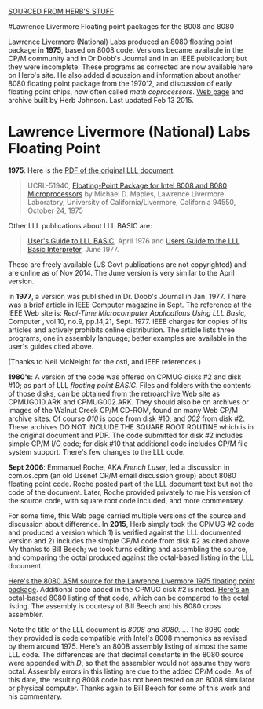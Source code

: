 
[SOURCED FROM HERB'S STUFF](http://www.retrotechnology.com/herbs_stuff/float.html)


#Lawrence Livermore Floating point packages for the 8008 and 8080

Lawrence Livermore (National) Labs produced an 8080 floating point package in **1975**, based on 8008 code. Versions became available in the CP/M community and in Dr Dobb's Journal and in an IEEE publication; but they were incomplete. These programs as corrected are now available here on Herb's site. He also added discussion and information about another 8080 floating point package from the 1970'2, and discussion of early floating point chips, now often called *math coprocessors*. [Web page](http://www.retrotechnology.com/herbs_stuff/float.html) and archive built by Herb Johnson.
Last updated Feb 13 2015.

# Lawrence Livermore (National) Labs Floating Point

**1975**: Here is the [PDF of the original LLL document](http://www.llnl.gov/tid/lof/documents/pdf/171286.pdf):

>   UCRL-51940, [Floating-Point Package for Intel 8008 and 8080 Microprocessors](http://www.llnl.gov/tid/lof/documents/pdf/171286.pdf) by Michael D. Maples, Lawrence Livermore Laboratory, University of California/Livermore, California 94550, October 24, 1975

Other LLL publications about LLL BASIC are:

>[User's Guide to LLL BASIC](http://www.osti.gov/scitech/biblio/7342209), April 1976 and [Users Guide to the LLL Basic Interpreter](http://www.osti.gov/scitech/biblio/7303688/), June 1977.

These are freely available (US Govt publications are not copyrighted) and are online as of Nov 2014. The June version is very similar to the April version.

In **1977**, a version was published in Dr. Dobb's Journal in Jan. 1977. There was a brief article in IEEE Computer magazine in Sept. The reference at the IEEE Web site is: *Real-Time Microcomputer Applications Using LLL Basic,* Computer , vol.10, no.9, pp.14,21, Sept. 1977. IEEE charges for copies of its articles and actively prohibits online distribution. The article lists three programs, one in assembly language; better examples are available in the user's guides cited above.

(Thanks to Neil McNeight for the osti, and IEEE references.)

**1980's**: A version of the code was offered on CPMUG disks #2 and disk #10; as part of LLL *floating point BASIC*. Files and folders with the contents of those disks, can be obtained from the retroarchive Web site as CPMUG010.ARK and CPMUG002.ARK. They should also be on archives or images of the Walnut Creek CP/M CD-ROM, found on many Web CP/M archive sites. Of course *010* is code from disk #10, and *002* from disk #2. These archives DO NOT INCLUDE THE SQUARE ROOT ROUTINE which is in the original document and PDF. The code submitted for disk #2 includes simple CP/M I/O code; for disk #10 that additional code includes CP/M file system support. There's few changes to the LLL code.

**Sept 2006**: Emmanuel Roche, AKA *French Luser*, led a discussion in com.os.cpm (an old Usenet CP/M email discussion group) about 8080 floating point code. Roche posted part of the LLL document text but not the code of the document. Later, Roche provided privately to me his version of the source code, with square root code included, and more commentary.

For some time, this Web page carried multiple versions of the source and discussion about difference. In **2015**, Herb simply took the CPMUG #2 code and produced a version which 1) is verified against the LLL documented version and 2) includes the simple CP/M code from disk #2 as cited above. My thanks to Bill Beech; we took turns editing and assembling the source, and comparing the octal produced against the octal-based listing in the LLL document.

[Here's the 8080 ASM source for the Lawrence Livermore 1975 floating point package](http://www.retrotechnology.com/herbs_stuff/lll_float_8080_clean.asm). Additional code added in the CPMUG disk #2 is noted. [Here's an octal-based 8080 listing of that code](http://www.retrotechnology.com/herbs_stuff/lll_float_8080_beech.lst), which can be compared to the octal listing. The assembly is courtesy of Bill Beech and his 8080 cross assembler.

Note the title of the LLL document is *8008 and 8080....*. The 8080 code they provided is code compatible with Intel's 8008 mnemonics as revised by them around 1975. Here's an 8008 assembly listing of almost the same LLL code. The differences are that decimal constants in the 8080 source were appended with *D*, so that the assembler would not assume they were octal. Assembly errors in this listing are due to the added CP/M code. As of this date, the resulting 8008 code has not been tested on an 8008 simulator or physical computer. Thanks again to Bill Beech for some of this work and his commentary.

